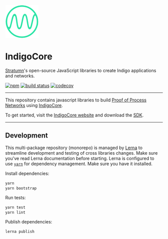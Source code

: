 [![Logo](logo.png)](https://indigoframework.com)

# IndigoCore

[Stratumn](https://stratumn.com)'s open-source JavaScript libraries to create Indigo applications and networks.

[![npm](https://img.shields.io/npm/v/@indigoframework/agent.svg)](https://www.npmjs.com/package/@indigoframework/agent)
[![build status](https://travis-ci.org/stratumn/js-indigocore.svg?branch=master)](https://travis-ci.org/stratumn/js-indigocore)
[![codecov](https://codecov.io/gh/stratumn/js-indigocore/branch/master/graph/badge.svg)](https://codecov.io/gh/stratumn/js-indigocore)

---

This repository contains javascript libraries to build [Proof of Process Networks](https://proofofprocess.org) using [IndigoCore](https://indigoframework.com).

To get started, visit the [IndigoCore website](https://indigoframework.com) and download the [SDK](https://indigoframework.com/documentation/v0.2.0/getting-started/install).

---

## Development

This multi-package repository (monorepo) is managed by [Lerna](https://github.com/lerna/lerna) to streamline development and testing of cross libraries changes. Make sure you've read Lerna documentation before starting.
Lerna is configured to use [`yarn`](https://yarnpkg.com/en/) for dependency management. Make sure you have it installed.

Install dependencies:

```
yarn
yarn bootstrap
```

Run tests:

```
yarn test
yarn lint
```

Publish dependencies:

```
lerna publish
```

